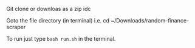 Git clone or downloas as a zip idc  

Goto the file directory (in terminal)
i.e. cd ~/Downloads/random-finance-scraper  

To run just type `bash run.sh` in the terminal.  



